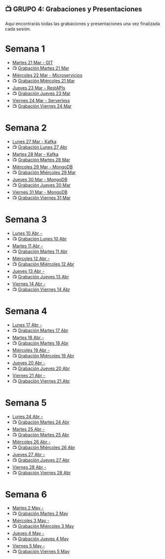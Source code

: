## 📺 GRUPO 4: Grabaciones y Presentaciones
Aquí encontrarás todas las grabaciones y presentaciones una vez finalizada cada sesión.

# Semana 1
- [Martes 21 Mar - GIT](https://drive.google.com/file/d/13H7TFdYz3zvpmYV-SXbPcrvKlEEUr9Eh/view?usp=sharing)
- 📺 [Grabación Martes 21 Mar](https://drive.google.com/file/d/1a49C6vzjvHPSCtCXV8LobabsgXaD5twP/view?usp=sharing)
- [Miércoles 22 Mar - Microservicios](https://drive.google.com/file/d/1H4VvWE_yJ6G4gQ1lh1j44R46_rIEsSDS/view?usp=sharing)
- 📺 [Grabación Miércoles 21 Mar](https://drive.google.com/file/d/1QPKv3OWmEhPozocJcJsUDih7Q3-zRs2T/view?usp=sharing)
- [Jueves 23 Mar - RestAPIs](https://drive.google.com/file/d/1zDBnIE5iyKlZQosXkGbttQmeNbFjC6X_/view?usp=sharing)
- 📺 [Grabación Jueves 23 Mar](https://drive.google.com/file/d/16nhlL-jDpzpq_rkzQfvdjRl5O1hfx9IZ/view?usp=sharing)
- [Viernes 24 Mar - Serverless](https://drive.google.com/file/d/1ZJqdKQD1Sc2np5TagnaZbY0YFLZ2l_zn/view?usp=sharing)
- 📺 [Grabación Viernes 24 Mar](https://drive.google.com/file/d/1ZHurbwpau1KFrVrUGZ-OboTpGHihmJKq/view?usp=sharing)

# Semana 2
- [Lunes 27 Mar - Kafka](https://drive.google.com/file/d/1n4QRaTCsymTwYGhIqfQznSKlvcjpazbf/view?usp=sharing)
- 📺 [Grabación Lunes 27 Abr](https://drive.google.com/file/d/1zGokk44Z-eYS_zfORmD7_wtbb6Y6vY7z/view?usp=sharing)
- [Martes 28 Mar - Kafka](https://drive.google.com/file/d/1n4QRaTCsymTwYGhIqfQznSKlvcjpazbf/view?usp=sharing)
- 📺 [Grabación Martes 28 Mar](https://drive.google.com/file/d/19kN6IiDMt37da8VRCISdFKBpKankQdbP/view?usp=sharing)
- [Miércoles 29 Mar - MongoDB](https://drive.google.com/file/d/1pSy6zO_wmuSoaYiapDmkjpB2fWXH2XYr/view?usp=sharing)
- 📺 [Grabación Miércoles 29 Mar](https://drive.google.com/file/d/1t1Mv_c3U4yyiZQecsM0v1t-z1LVR35b3/view?usp=sharing)
- [Jueves 30 Mar - MongoDB](https://drive.google.com/file/d/1q0KZYZpeag8S1DdTqy5wuLMt88nXT-8H/view?usp=sharing)
- 📺 [Grabación Jueves 30 Mar](https://drive.google.com/file/d/1tS3z1zxaxCE4TCMDEk3wtW84OKeqaSwh/view?usp=sharing)
- [Viernes 31 Mar - MongoDB](https://drive.google.com/file/d/18orbQz6y_EOFjo0GPs_ngJNxSTMNMKdR/view?usp=sharing)
- 📺 [Grabación Viernes 31 Mar](https://drive.google.com/file/d/1GJHWOT4ui2bSkqMqkVViXn9kNr2G0Y_0/view?usp=sharing)

# Semana 3
- [Lunes 10 Abr - ]()
- 📺 [Grabación Lunes 10 Abr]()
- [Martes 11 Abr - ]()
- 📺 [Grabación Martes 11 Abr]()
- [Miércoles 12 Abr - ]()
- 📺 [Grabación Miércoles 12 Abr]()
- [Jueves 13 Abr - ]()
- 📺 [Grabación Jueves 13 Abr]()
- [Viernes 14 Abr - ]()
- 📺 [Grabación Viernes 14 Abr]()

# Semana 4
- [Lunes 17 Abr - ]()
- 📺 [Grabación Martes 17 Abr]()
- [Martes 18 Abr - ]()
- 📺 [Grabación Martes 18 Abr]()
- [Miércoles 19 Abr - ]()
- 📺 [Grabación Miércoles 19 Abr]()
- [Jueves 20 Abr - ]()
- 📺 [Grabación Jueves 20 Abr]()
- [Viernes 21 Abr - ]()
- 📺 [Grabación Viernes 21 Abr]()

# Semana 5
- [Lunes 24 Abr - ]()
- 📺 [Grabación Martes 24 Abr]()
- [Martes 25 Abr - ]()
- 📺 [Grabación Martes 25 Abr]()
- [Miércoles 26 Abr - ]()
- 📺 [Grabación Miércoles 26 Abr]()
- [Jueves 27 Abr - ]()
- 📺 [Grabación Jueves 27 Abr]()
- [Viernes 28 Abr - ]()
- 📺 [Grabación Viernes 28 Abr]()

# Semana 6
- [Martes 2 May - ]()
- 📺 [Grabación Martes 2 May]()
- [Miércoles 3 May - ]()
- 📺 [Grabación Miércoles 3 May]()
- [Jueves 4 May - ]()
- 📺 [Grabación Jueves 4 May]()
- [Viernes 5 May - ]()
- 📺 [Grabación Viernes 5 May]()
